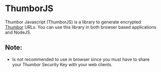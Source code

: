 ThumborJS
=========

Thumbor Javascript (ThumborJS) is a library to generate encrypted [Thumbor] URLs. You can use this library in both browser based applications and NodeJS. 

Note:
----
* Is not recommended to use in browser since you must have to share your Thumbor Security Key with your web clients.

    [thumbor]: https://github.com/globocom/thumbor/
